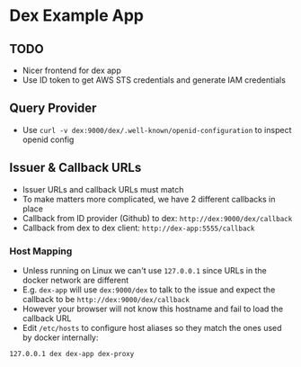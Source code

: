 # Dex Example App

## TODO

- Nicer frontend for dex app
- Use ID token to get AWS STS credentials and generate IAM credentials

## Query Provider

- Use `curl -v dex:9000/dex/.well-known/openid-configuration` to inspect openid config

## Issuer & Callback URLs

- Issuer URLs and callback URLs must match
- To make matters more complicated, we have 2 different callbacks in place
- Callback from ID provider (Github) to dex: `http://dex:9000/dex/callback`
- Callback from dex to dex client: `http://dex-app:5555/callback`

### Host Mapping

- Unless running on Linux we can't use `127.0.0.1` since URLs in the docker network are different
- E.g. `dex-app` will use `dex:9000/dex` to talk to the issue and expect the callback to be `http://dex:9000/dex/callback`
- However your browser will not know this hostname and fail to load the callback URL
- Edit `/etc/hosts` to configure host aliases so they match the ones used by docker internally:

```txt
127.0.0.1 dex dex-app dex-proxy
```
